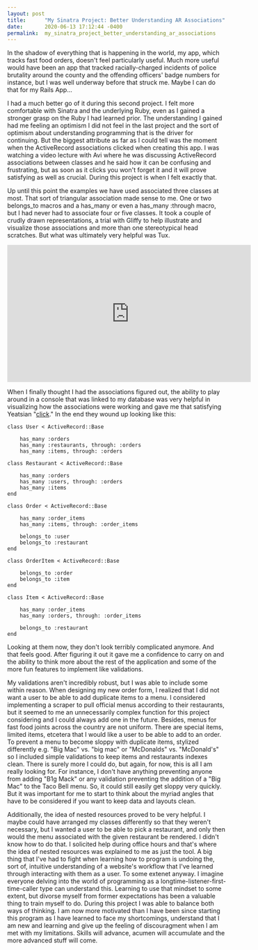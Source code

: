 ```yaml
---
layout: post
title:      "My Sinatra Project: Better Understanding AR Associations"
date:       2020-06-13 17:12:44 -0400
permalink:  my_sinatra_project_better_understanding_ar_associations
---
```



In the shadow of everything that is happening in the world, my app, which tracks fast food orders, doesn't feel particularly useful.  Much more useful would have been an app that tracked racially-charged incidents of police brutality around the county and the offending officers' badge numbers for instance, but I was well underway before that struck me.  Maybe I can do that for my Rails App... 

I had a much better go of it during this second project.  I felt more comfortable with Sinatra and the underlying Ruby, even as I gained a stronger grasp on the Ruby I had learned prior.  The understanding I gained had me feeling an optimism I did not feel in the last project and the sort of optimism about understanding programming that is the driver for continuing.  But the biggest attribute as far as I could tell was the moment when the ActiveRecord associations clicked when creating this app.  I was watching a video lecture with Avi where he was discussing ActiveRecord associations between classes and he said how it can be confusing and frustrating, but as soon as it clicks you won't forget it and it will prove satisfying as well as crucial.  During this project is when I felt exactly that.  

Up until this point the examples we have used associated three classes at most.  That sort of triangular association made sense to me.  One or two belongs_to macros and a has_many or even a has_many :through macro, but I had never had to associate four or five classes.  It took a couple of crudly drawn representations, a trial with Gliffy to help illustrate and visualize those associations and more than one stereotypical head scratches.  But what was ultimately very helpful was Tux. 


<iframe width="560" height="315" src="https://www.youtube.com/embed/S2B56DhQXLw" frameborder="0"            allow="accelerometer; autoplay; encrypted-media; gyroscope; picture-in-picture" allowfullscreen></iframe>

When I finally thought I had the associations figured out, the ability to play around in a console that was linked to my database was very helpful in visualizing how the associations were working and gave me that satisfying Yeatsian "[click](https://sedulia.blogs.com/sedulias_quotations/2006/01/poetry_comes_ri.html)." In the end they wound up looking like this:

```
class User < ActiveRecord::Base

    has_many :orders
    has_many :restaurants, through: :orders
    has_many :items, through: :orders
```
```
class Restaurant < ActiveRecord::Base

    has_many :orders
    has_many :users, through: :orders
    has_many :items
end
```
```
class Order < ActiveRecord::Base

    has_many :order_items
    has_many :items, through: :order_items

    belongs_to :user
    belongs_to :restaurant
end
```
```
class OrderItem < ActiveRecord::Base

    belongs_to :order
    belongs_to :item
end
```
```
class Item < ActiveRecord::Base

    has_many :order_items
    has_many :orders, through: :order_items

    belongs_to :restaurant
end
```


Looking at them now, they don't look terribly complicated anymore.  And that feels good.  After figuring it out it gave me a confidence to carry on and the ability to think more about the rest of the application and some of the more fun features to implement like validations.

My validations aren't incredibly robust, but I was able to include some within reason.  When designing my new order form, I realized that I did not want a user to be able to add duplicate items to a menu.  I considered implementing a scraper to pull official menus according to their restaurants, but it seemed to me an unnecessarily complex function for this project considering and I could always add one in the future.  Besides, menus for fast food joints across the country are not uniform.  There are special items, limited items, etcetera that I would like a user to be able to add to an order.  To prevent a menu to become sloppy with duplicate items, stylized differently e.g. "Big Mac" vs. "big mac" or "McDonalds" vs. "McDonald's" so I included simple validations to keep items and restaurants indexes clean.  There is surely more I could do, but again, for now, this is all I am really looking for.  For instance, I don't have anything preventing anyone from adding "B1g Mack" or any validation preventing the addition of a "Big Mac" to the Taco Bell menu.  So, it could still easily get sloppy very quickly.  But it was important for me to start to think about the myriad angles that have to be considered if you want to keep data and layouts clean.

Additionally, the idea of nested resources proved to be very helpful.  I maybe could have arranged my classes differently so that they weren't necessary, but I wanted a user to be able to pick a restaurant, and only then would the menu associated with the given restaurant be rendered.  I didn't know how to do that.  I solicited help during office hours and that's where the idea of nested resources was explained to me as just the tool.  A big thing that I've had to fight when learning how to program is undoing the, sort of, intuitive understanding of a website's workflow that I've learned through interacting with them as a user.  To some extenet anyway.  I imagine everyone delving into the world of programming as a longtime-listener-first-time-caller type can understand this.   Learning to use that mindset to some extent, but divorse myself from former expectations has been a valuable thing to train myself to do.  During this project I was able to balance both ways of thinking.  I am now more motivated than I have been since starting this program as I have learned to face my shortcomings, understand that I am new and learning and give up the feeling of discouragment when I am met with my limitations.  Skills will advance, acumen will accumulate and the more advanced stuff will come.

